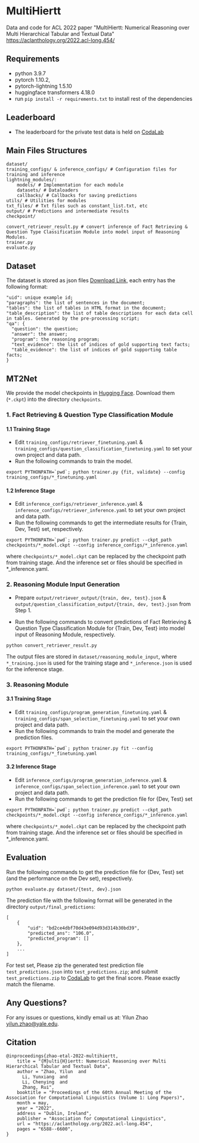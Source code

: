 # MultiHiertt
Data and code for ACL 2022 paper "MultiHiertt: Numerical Reasoning over Multi Hierarchical Tabular and Textual Data"
<https://aclanthology.org/2022.acl-long.454/>

## Requirements
- python 3.9.7
- pytorch 1.10.2, 
- pytorch-lightning 1.5.10
- huggingface transformers 4.18.0
- run `pip install -r requirements.txt` to install rest of the dependencies 

## Leaderboard
- The leaderboard for the private test data is held on [CodaLab](https://codalab.lisn.upsaclay.fr/competitions/6738)

## Main Files Structures
```shell
dataset/
training_configs/ & inference_configs/ # Configuration files for training and inference
lightning_modules/: 
    models/ # Implementation for each module
    datasets/ # Dataloaders
    callbacks/ # Callbacks for saving predictions
utils/ # Utilities for modules
txt_files/ # Txt files such as constant_list.txt, etc
output/ # Predictions and intermediate results
checkpoint/

convert_retriever_result.py # convert inference of Fact Retrieving & Question Type Classification Module into model input of Reasoning Modules.
trainer.py
evaluate.py
```

## Dataset
The dataset is stored as json files [Download Link](https://drive.google.com/drive/folders/1ituEWZ5F7G9T9AZ0kzZZLrHNhRigHCZJ?usp=sharing), each entry has the following format:

```
"uid": unique example id;
"paragraphs": the list of sentences in the document;
"tables": the list of tables in HTML format in the document;
"table_description": the list of table descriptions for each data cell in tables. Generated by the pre-processing script;
"qa": {
  "question": the question;
  "answer": the answer;
  "program": the reasoning program;
  "text_evidence": the list of indices of gold supporting text facts;
  "table_evidence": the list of indices of gold supporting table facts;
}
```

## MT2Net
We provide the model checkpoints in [Hugging Face](https://huggingface.co/datasets/yilunzhao/MultiHiertt/tree/main). Download them (`*.ckpt`) into the directory `checkpoints`.
### 1. Fact Retrieving & Question Type Classification Module
#### 1.1 Training Stage
- Edit `training_configs/retriever_finetuning.yaml` & `training_configs/question_classification_finetuning.yaml` to set your own project and data path. 
- Run the following commands to train the model.
```
export PYTHONPATH=`pwd`; python trainer.py {fit, validate} --config training_configs/*_finetuning.yaml
```
#### 1.2 Inference Stage
- Edit `inference_configs/retriever_inference.yaml` & `inference_configs/retriever_inference.yaml` to set your own project and data path. 
- Run the following commands to get the intermediate results for {Train, Dev, Test} set, respectively.
```
export PYTHONPATH=`pwd`; python trainer.py predict --ckpt_path checkpoints/*_model.ckpt --config inference_configs/*_inference.yaml
```
where `checkpoints/*_model.ckpt` can be replaced by the checkpoint path from training stage. And the inference set or files should be specified in *_inference.yaml. 

### 2. Reasoning Module Input Generation
- Prepare `output/retriever_output/{train, dev, test}.json` & `output/question_classification_output/{train, dev, test}.json` from Step 1. 

- Run the following commands to convert predictions of Fact Retrieving & Question Type Classification Module for {Train, Dev, Test} into model input of Reasoning Module, respectively.
```
python convert_retriever_result.py
```
The output files are stored in `dataset/reasoning_module_input`, where `*_training.json` is used for the training stage and `*_inference.json` is used for the inference stage.

### 3. Reasoning Module
#### 3.1 Training Stage
- Edit `training_configs/program_generation_finetuning.yaml` & `training_configs/span_selection_finetuning.yaml` to set your own project and data path.
- Run the following commands to train the model and generate the prediction files.
```
export PYTHONPATH=`pwd`; python trainer.py fit --config training_configs/*_finetuning.yaml
```
#### 3.2 Inference Stage
- Edit `inference_configs/program_generation_inference.yaml` & `inference_configs/span_selection_inference.yaml` to set your own project and data path. 
- Run the following commands to get the prediction file for {Dev, Test} set
```
export PYTHONPATH=`pwd`; python trainer.py predict --ckpt_path checkpoints/*_model.ckpt --config inference_configs/*_inference.yaml
```
where `checkpoints/*_model.ckpt` can be replaced by the checkpoint path from training stage. And the inference set or files should be specified in *_inference.yaml. 


## Evaluation
Run the following commands to get the prediction file for {Dev, Test} set (and the performance on the Dev set), respectively.
```
python evaluate.py dataset/{test, dev}.json
```
The prediction file with the following format will be generated in the directory `output/final_predictions`:
```
[
    {
        "uid": "bd2ce4dbf70d43e094d93d314b30bd39",
        "predicted_ans": "106.0",
        "predicted_program": []
    },
    ...
]
```
For test set, Please zip the generated test prediction file `test_predictions.json` into `test_predictions.zip`; and submit `test_predictions.zip` to [CodaLab](https://codalab.lisn.upsaclay.fr/competitions/6738) to get the final score. Please exactly match the filename.

## Any Questions?
For any issues or questions, kindly email us at: Yilun Zhao yilun.zhao@yale.edu.

## Citation
```
@inproceedings{zhao-etal-2022-multihiertt,
    title = "{M}ulti{H}iertt: Numerical Reasoning over Multi Hierarchical Tabular and Textual Data",
    author = "Zhao, Yilun  and
      Li, Yunxiang  and
      Li, Chenying  and
      Zhang, Rui",
    booktitle = "Proceedings of the 60th Annual Meeting of the Association for Computational Linguistics (Volume 1: Long Papers)",
    month = may,
    year = "2022",
    address = "Dublin, Ireland",
    publisher = "Association for Computational Linguistics",
    url = "https://aclanthology.org/2022.acl-long.454",
    pages = "6588--6600",
}
```
